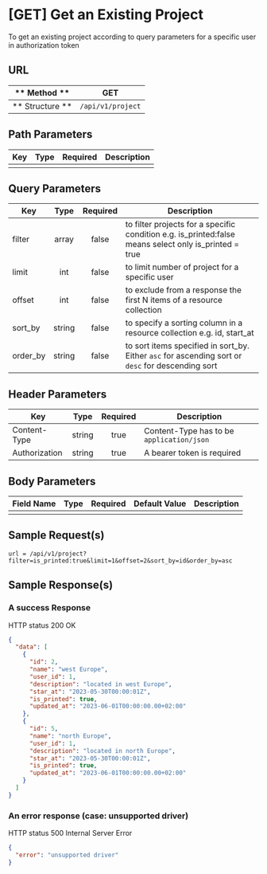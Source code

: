 # [GET] Get an Existing Project  

To get an existing project according to query parameters for a specific user in authorization token

## URL

| ** Method **    | GET                  | 
| --------------- | -------------------- | 
| ** Structure ** | `/api/v1/project`   |


## Path Parameters

| Key       | Type      | Required     | Description                     |
| --------- | :-------: | :----------: | ------------------------------- |
|           |           |              |                                 |


## Query Parameters

| Key                | Type      | Required  | Description                                                                                                 |
| ------------------ | :-------: | :-------: | ----------------------------------------------------------------------------------------------------------- |
| filter             | array     | false     | to filter projects for a specific condition e.g. is_printed:false means select only is_printed = true |
| limit              | int       | false     | to limit number of project for a specific user                                                              |
| offset             | int       | false     | to exclude from a response the first N items of a resource collection                                       |
| sort_by            | string    | false     | to specify a sorting column in a resource collection e.g. id, start_at                                      |
| order_by           | string    | false     | to sort items specified in sort_by. Either `asc` for ascending sort or `desc` for descending sort           |


## Header Parameters

| Key                 | Type       | Required  | Description                                 |
| ------------------- | :--------: | :-------: | ------------------------------------------- |
| Content-Type        | string     | true      | Content-Type has to be `application/json`   |
| Authorization       | string     | true      | A bearer token is required                  |


## Body Parameters

| Field Name   | Type     | Required | Default Value   |  Description               |
| ------------ | -------- | -------- | --------------- | -------------------------- |
|              |          |          |                 |                            |


## Sample Request(s) 
```
url = /api/v1/project?filter=is_printed:true&limit=1&offset=2&sort_by=id&order_by=asc
```

## Sample Response(s)
### A success Response
HTTP status 200 OK
```json
{
  "data": [
    {
      "id": 2,
      "name": "west Europe",
      "user_id": 1,
      "description": "located in west Europe",
      "star_at": "2023-05-30T00:00:01Z",
      "is_printed": true,
      "updated_at": "2023-06-01T00:00:00.00+02:00"
    },    
    {
      "id": 5,
      "name": "north Europe",
      "user_id": 1,
      "description": "located in north Europe",
      "star_at": "2023-05-30T00:00:01Z",
      "is_printed": true,
      "updated_at": "2023-06-01T00:00:00.00+02:00"
    }
  ]
}
```

### An error response (case: unsupported driver)
HTTP status 500 Internal Server Error
```json
{
  "error": "unsupported driver"
}
```
